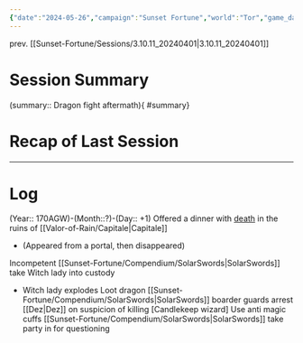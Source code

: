 ```yaml
---
{"date":"2024-05-26","campaign":"Sunset Fortune","world":"Tor","game_date":null,"type":"session","location":null,"characters":["Jean-Luc","Deejhai","Xhang","Eda","Dez"],"tags":["session","sf"],"icon":"FasFileLines","dg-publish":true,"permalink":"/sunset-fortune/sessions/3-10-14-20240526/","dgPassFrontmatter":true,"created":"2024-05-26T16:29:07.520+09:30","updated":"2025-03-07T15:39:29.844+10:30"}
---
```


prev. [[Sunset-Fortune/Sessions/3.10.11_20240401\|3.10.11_20240401]]
# Session Summary
(summary:: Dragon fight aftermath){ #summary}

# Recap of Last Session

---
# Log
(Year:: 170AGW)-(Month::?)-(Day:: +1)
Offered a dinner with [death](The%20Reaper) in the ruins of [[Valor-of-Rain/Capitale\|Capitale]]
 - (Appeared from a portal, then disappeared)

Incompetent [[Sunset-Fortune/Compendium/SolarSwords\|SolarSwords]] take Witch lady into custody
- Witch lady explodes
Loot dragon
[[Sunset-Fortune/Compendium/SolarSwords\|SolarSwords]] boarder guards arrest [[Dez\|Dez]] on suspicion of killing \[Candlekeep wizard]
	Use anti magic cuffs
[[Sunset-Fortune/Compendium/SolarSwords\|SolarSwords]] take party in for questioning
